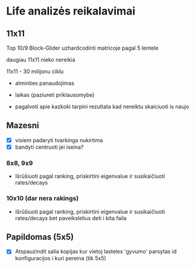 # Life analizės reikalavimai

## 11x11

Top 10/9 Block-Glider uzhardcodinti matricoje pagal 5 lentele

daugiau 11x11 nieko nereikia

11x11 - 30 milijonu ciklu

- atminties panaudojimas
- laikas (paziureti priklausomybe)

- pagalvoti apie kazkoki tarpini rezultata kad nereiktu skaiciuoti is naujo

## Mazesni

- [x] visiem padaryti tvarkinga nukirtima
- [x] bandyti centruoti jei iseina?

### 8x8, 9x9

- Išrūšiuoti pagal ranking, priskirtini eigenvalue ir susikaičiuoti rates/decays

### 10x10 (dar nera rakings)

- Išrūšiuoti pagal ranking, priskirtini eigenvalue ir susikaičiuoti rates/decays bet paveikslelius deti i kita faila

## Papildomas (5x5)

- [x] Atspauzindit salia kopijas kur vietoj lasteles 'gyvumo' parsytas id konfiguracijos i kuri pereina (tik 5x5)
